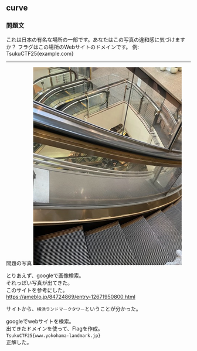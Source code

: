 ## curve
### 問題文
これは日本の有名な場所の一部です。あなたはこの写真の違和感に気づけますか？
フラグはこの場所のWebサイトのドメインです。
例: TsukuCTF25{example.com}

--- 

問題の写真
![](./curve.jpg)


とりあえず、googleで画像検索。  
それっぽい写真が出てきた。  
このサイトを参考にした。  
https://ameblo.jp/84724869/entry-12671950800.html

サイトから、`横浜ランドマークタワー`ということが分かった。  

googleでwebサイトを検索。  
出てきたドメインを使って、Flagを作成。  
`TsukuCTF25{www.yokohama-landmark.jp}`  
正解した。